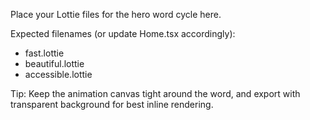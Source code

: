 Place your Lottie files for the hero word cycle here.

Expected filenames (or update Home.tsx accordingly):
- fast.lottie
- beautiful.lottie
- accessible.lottie

Tip: Keep the animation canvas tight around the word, and export with transparent background for best inline rendering.
